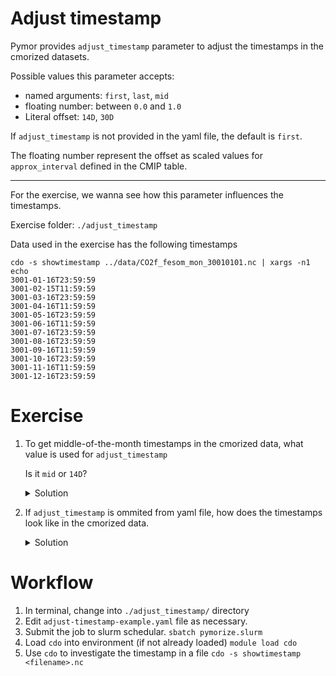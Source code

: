 # Adjust timestamp

Pymor provides `adjust_timestamp` parameter to adjust the timestamps in the cmorized datasets.

Possible values this parameter accepts:

  - named arguments: `first`, `last`, `mid`
  - floating number: between `0.0` and `1.0`
  - Literal offset: `14D`, `30D`
 
If `adjust_timestamp` is not provided in the yaml file, the default is `first`.

The floating number represent the offset as scaled values for `approx_interval` defined in the CMIP table.

---

For the exercise, we wanna see how this parameter influences the timestamps.

Exercise folder: `./adjust_timestamp`

Data used in the exercise has the following timestamps

```shell
cdo -s showtimestamp ../data/CO2f_fesom_mon_30010101.nc | xargs -n1 echo
3001-01-16T23:59:59
3001-02-15T11:59:59
3001-03-16T23:59:59
3001-04-16T11:59:59
3001-05-16T23:59:59
3001-06-16T11:59:59
3001-07-16T23:59:59
3001-08-16T23:59:59
3001-09-16T11:59:59
3001-10-16T23:59:59
3001-11-16T11:59:59
3001-12-16T23:59:59
```


# Exercise


1. To get middle-of-the-month timestamps in the cmorized data, what value is used for `adjust_timestamp`

   Is it `mid` or `14D`?

   <details>
      <summary>Solution</summary>
  
      - setting `adjust_timestamp: mid`, timestamps look like this:
      ```shell
      3001-01-15T12:00:00
      3001-02-14T00:00:00
      3001-03-15T12:00:00
      3001-04-15T00:00:00
      3001-05-15T12:00:00
      3001-06-15T00:00:00
      3001-07-15T12:00:00
      3001-08-15T12:00:00
      3001-09-15T00:00:00
      3001-10-15T12:00:00
      3001-11-15T00:00:00
      3001-12-15T12:00:00
      ```
  
      - setting `adjust_timestamp: 14D`, timestamps look like this:
      ```shell
      3001-01-15T00:00:00
      3001-02-15T00:00:00
      3001-03-15T00:00:00
      3001-04-15T00:00:00
      3001-05-15T00:00:00
      3001-06-15T00:00:00
      3001-07-15T00:00:00
      3001-08-15T00:00:00
      3001-09-15T00:00:00
      3001-10-15T00:00:00
      3001-11-15T00:00:00
      3001-12-15T00:00:00
      ```

   </details>

2. If `adjust_timestamp` is ommited from yaml file, how does the timestamps look like in the cmorized data.
 
   <details>
      <summary>Solution</summary>

      - timestamps look as follows:
      ```shell
      3001-01-01T00:00:00
      3001-02-01T00:00:00
      3001-03-01T00:00:00
      3001-04-01T00:00:00
      3001-05-01T00:00:00
      3001-06-01T00:00:00
      3001-07-01T00:00:00
      3001-08-01T00:00:00
      3001-09-01T00:00:00
      3001-10-01T00:00:00
      3001-11-01T00:00:00
      3001-12-01T00:00:00
      ```
      
   </details>

# Workflow

1. In terminal, change into `./adjust_timestamp/` directory
2. Edit `adjust-timestamp-example.yaml` file as necessary.
3. Submit the job to slurm schedular. `sbatch pymorize.slurm`
4. Load `cdo` into environment (if not already loaded) `module load cdo`
5. Use `cdo` to investigate the timestamp in a file `cdo -s showtimestamp <filename>.nc`
